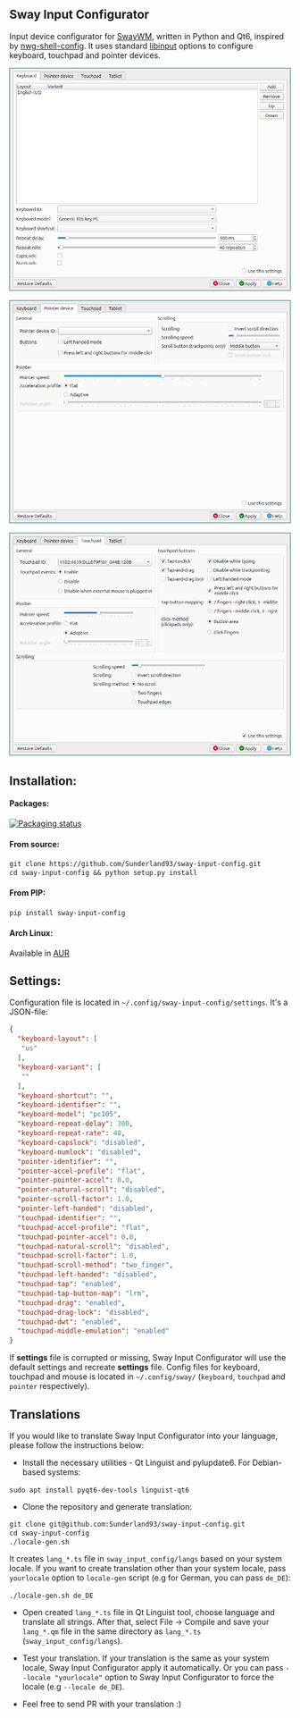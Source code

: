 ## Sway Input Configurator

Input device configurator for [SwayWM](https://swaywm.org/), written in Python and Qt6, inspired by [nwg-shell-config](https://github.com/nwg-piotr/nwg-shell-config). It uses standard [libinput](https://www.mankier.com/5/sway-input) options to configure keyboard, touchpad and pointer devices.

![Keyboard settings](https://github.com/Sunderland93/sway-input-config/blob/master/screenshot1.png?raw=true)

![Mouse settings](https://github.com/Sunderland93/sway-input-config/blob/master/screenshot2.png?raw=true)

![Touchpad settings](https://github.com/Sunderland93/sway-input-config/blob/master/screenshot3.png?raw=true)

## Installation:

#### Packages:
[![Packaging status](https://repology.org/badge/vertical-allrepos/sway-input-config.svg)](https://repology.org/project/sway-input-config/versions)

#### From source:

```
git clone https://github.com/Sunderland93/sway-input-config.git
cd sway-input-config && python setup.py install
```

#### From PIP:
`pip install sway-input-config`

#### Arch Linux:
Available in [AUR](https://aur.archlinux.org/packages/sway-input-config)

## Settings:

Configuration file is located in `~/.config/sway-input-config/settings`. It's a JSON-file:
```json
{
  "keyboard-layout": [
   "us"
  ],
  "keyboard-variant": [
   ""
  ],
  "keyboard-shortcut": "",
  "keyboard-identifier": "",
  "keyboard-model": "pc105",
  "keyboard-repeat-delay": 300,
  "keyboard-repeat-rate": 40,
  "keyboard-capslock": "disabled",
  "keyboard-numlock": "disabled",
  "pointer-identifier": "",
  "pointer-accel-profile": "flat",
  "pointer-pointer-accel": 0.0,
  "pointer-natural-scroll": "disabled",
  "pointer-scroll-factor": 1.0,
  "pointer-left-handed": "disabled",
  "touchpad-identifier": "",
  "touchpad-accel-profile": "flat",
  "touchpad-pointer-accel": 0.0,
  "touchpad-natural-scroll": "disabled",
  "touchpad-scroll-factor": 1.0,
  "touchpad-scroll-method": "two_finger",
  "touchpad-left-handed": "disabled",
  "touchpad-tap": "enabled",
  "touchpad-tap-button-map": "lrm",
  "touchpad-drag": "enabled",
  "touchpad-drag-lock": "disabled",
  "touchpad-dwt": "enabled",
  "touchpad-middle-emulation": "enabled"
}
```
If **settings** file is corrupted or missing, Sway Input Configurator will use the default settings and recreate **settings** file. Config files for keyboard, touchpad and mouse is located in `~/.config/sway/` (`keyboard`, `touchpad` and `pointer` respectively).

## Translations

If you would like to translate Sway Input Configurator into your language, please follow the instructions below:

* Install the necessary utilities - Qt Linguist and pylupdate6. For Debian-based systems:

`sudo apt install pyqt6-dev-tools linguist-qt6`

* Clone the repository and generate translation:

```
git clone git@github.com:Sunderland93/sway-input-config.git
cd sway-input-config
./locale-gen.sh
```

It creates `lang_*.ts` file in `sway_input_config/langs` based on your system locale. If you want to create translation other than your system locale, pass `yourlocale` option to `locale-gen` script (e.g for German, you can pass `de_DE`):

`./locale-gen.sh de_DE`

* Open created `lang_*.ts` file in Qt Linguist tool, choose language and translate all strings. After that, select File -> Compile and save your `lang_*.qm` file in the same directory as `lang_*.ts` (`sway_input_config/langs`).

* Test your translation. If your translation is the same as your system locale, Sway Input Configurator apply it automatically. Or you can pass `--locale "yourlocale"` option to Sway Input Configurator to force the locale (e.g `--locale de_DE`).

* Feel free to send PR with your translation :)
